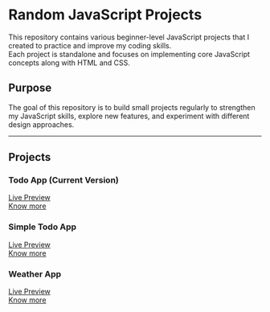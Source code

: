 # Random JavaScript Projects

This repository contains various beginner-level JavaScript projects that I created to practice and improve my coding skills.  
Each project is standalone and focuses on implementing core JavaScript concepts along with HTML and CSS.  

## Purpose
The goal of this repository is to build small projects regularly to strengthen my JavaScript skills, explore new features, and experiment with different design approaches.

---

## Projects

### Todo App (Current Version)
[Live Preview](https://todo-app-lake-one-75.vercel.app/todo/)  
[Know more](https://github.com/mehuanas/random-js-projects/tree/main/todo)

### Simple Todo App
[Live Preview](https://to-do-psi-weld.vercel.app/)  
[Know more](https://github.com/mehuanas/random-js-projects/tree/main/simple-todo)

### Weather App
[Live Preview](https://weather-app-nine-theta-13.vercel.app/)  
[Know more](https://github.com/mehuanas/random-js-projects/tree/main/weather-app)
